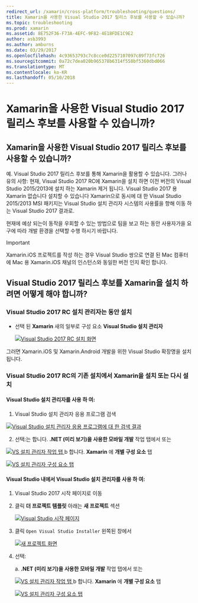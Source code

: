 ```yaml
---
redirect_url: /xamarin/cross-platform/troubleshooting/questions/
title: Xamarin을 사용한 Visual Studio 2017 릴리스 후보를 사용할 수 있습니까?
ms.topic: troubleshooting
ms.prod: xamarin
ms.assetid: 8E752F36-F73A-4EFC-9F82-4E18FDE1C9E2
author: asb3993
ms.author: amburns
ms.date: 03/29/2017
ms.openlocfilehash: 4c93653793c7c8cce0d2257107097c89f73fc726
ms.sourcegitcommit: 0a72c7dea020b965378b6314f558bf5360dbd066
ms.translationtype: MT
ms.contentlocale: ko-KR
ms.lasthandoff: 05/10/2018
---
```

# <a name="can-i-use-visual-studio-2017-release-candidate-with-xamarin"></a>Xamarin을 사용한 Visual Studio 2017 릴리스 후보를 사용할 수 있습니까?

## <a name="can-i-use-visual-studio-2017-release-candidate-with-xamarin"></a>Xamarin을 사용한 Visual Studio 2017 릴리스 후보를 사용할 수 있습니까?

예. Visual Studio 2017 릴리스 후보를 통해 Xamarin을 활용할 수 있습니다. 그러나 유의 사항: 현재, Visual Studio 2017 RC에 Xamarin을 설치 하면 이전 버전의 Visual Studio 2015/2013에 설치 하는 Xamarin 제거 됩니다. Visual Studio 2017 용 Xamarin 없습니다 설치할 수 있습니다 Xamarin으로 동시에 대 한 Visual Studio 2015/2013 MSI 패키지는 Visual Studio 설치 관리자 시스템의 사용률을 향해 이동 하는 Visual Studio 2017 결과로.

현재에 예상 되는이 동작을 우회할 수 있는 방법으로 팀을 보고 하는 동안 사용자가을 요구에 따라 개발 환경을 선택할 수행 하시기 바랍니다. 

> [!IMPORTANT]
> Xamarin.iOS 프로젝트를 작성 하는 경우 Visual Studio 쌍으로 연결 된 Mac 컴퓨터에 Mac 용 Xamarin.iOS 채널의 인스턴스와 동일한 버전 인지 확인 합니다.

## <a name="how-do-i-install-xamarin-to-visual-studio-2017-release-candidate"></a>Visual Studio 2017 릴리스 후보를 Xamarin을 설치 하려면 어떻게 해야 합니까?

### <a name="installing-during-the-visual-studio-2017-rc-installer"></a>Visual Studio 2017 RC 설치 관리자는 동안 설치

* 선택 된 **Xamarin** 새의 일부로 구성 요소 **Visual Studio 설치 관리자**

  [![](visualstudio-2017-rc-images/install1-sml.png "Visual Studio 2017 RC 설치 화면")](visualstudio-2017-rc-images/install1-orig.png#lightbox)

그러면 Xamarin.iOS 및 Xamarin.Android 개발을 위한 Visual Studio 확장명을 설치 됩니다.

### <a name="installing-or-reinstalling-xamarin-in-an-existing-installation-of-visual-studio-2017-rc"></a>Visual Studio 2017 RC의 기존 설치에서 Xamarin을 설치 또는 다시 설치

#### <a name="using-the-visual-studio-installer"></a>Visual Studio 설치 관리자를 사용 하 여:

1. Visual Studio 설치 관리자 응용 프로그램 검색

  [![](visualstudio-2017-rc-images/reinstall1-sml.png "Visual Studio 설치 관리자 응용 프로그램에 대 한 검색 결과")](visualstudio-2017-rc-images/reinstall1-orig.png#lightbox)

2. 선택:는 합니다. **.NET (미리 보기)을 사용한 모바일 개발** 작업 탭에서 또는

  [![](visualstudio-2017-rc-images/reinstall2-sml.png "VS 설치 관리자 작업 탭") ](visualstudio-2017-rc-images/reinstall2-orig.png#lightbox) b 합니다. **Xamarin** 에 **개별 구성 요소** 탭

  [![](visualstudio-2017-rc-images/reinstall3-sml.png "VS 설치 관리자 구성 요소 탭")](visualstudio-2017-rc-images/reinstall3-orig.png#lightbox)

#### <a name="using-the-visual-studio-installer-within-visual-studio"></a>Visual Studio 내에서 Visual Studio 설치 관리자를 사용 하 여:
1. Visual Studio 2017 시작 페이지로 이동
2. 클릭 **더 프로젝트 템플릿** 아래는 **새 프로젝트** 섹션

    [![](visualstudio-2017-rc-images/reinstall4-sml.png "Visual Studio 시작 페이지")](visualstudio-2017-rc-images/reinstall4-orig.png#lightbox)
3. 클릭 `Open Visual Studio Installer` 왼쪽된 창에서

    [![](visualstudio-2017-rc-images/reinstall5-sml.png "새 프로젝트 화면")](visualstudio-2017-rc-images/reinstall5-orig.png#lightbox)
4. 선택:
    
    a. **.NET (미리 보기)을 사용한 모바일 개발** 작업 탭에서 또는

    [![](visualstudio-2017-rc-images/reinstall2-sml.png "VS 설치 관리자 작업 탭") ](visualstudio-2017-rc-images/reinstall2-orig.png#lightbox) b 합니다. **Xamarin** 에 **개별 구성 요소** 탭

    [![](visualstudio-2017-rc-images/reinstall3-sml.png "VS 설치 관리자 구성 요소 탭")](visualstudio-2017-rc-images/reinstall3-orig.png#lightbox)
